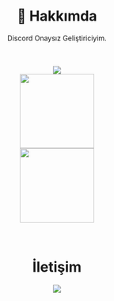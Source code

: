 <div align="center">
  <h1>🍻 Hakkımda</h1>
  <p>Discord Onaysız Geliştiriciyim.</p>
  <br>
  <br>

<div align="center">
   <a href="https://discord.com/users/818101912460722186" target="_blank">
      <img src="https://lanyard-profile-readme.vercel.app/api/818101912460722186">
   </a>

<div align = "center">
<img src = "https://github-readme-stats.vercel.app/api?username=iShinzy-dev&show_icons=true&theme=tokyonight" width = "% 100" height = "150px" />
  <br>
<img src = "https://github-readme-stats.vercel.app/api/top-langs/?username=iShinzy-dev&layout=compact&theme=tokyonight" width = "% 100" height = "150px"  />
  <br> 
</div>
<br><br>
  <h1>İletişim</h1>
  <a href="https://discord.com/users/818101912460722186" target="_blank"><img src="https://shields.io/badge/iShinzy-111111.svg?&style=for-the-badge&logo=discord"></a>
</div>
